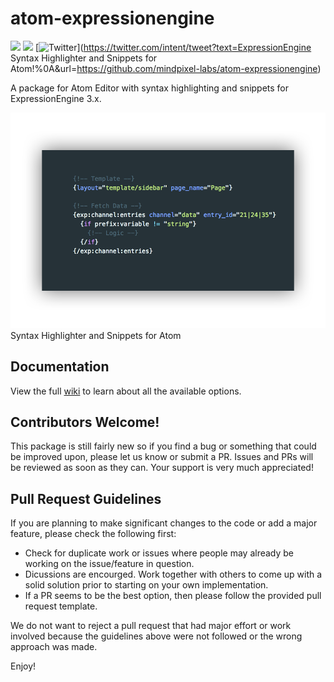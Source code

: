 # atom-expressionengine
![](https://img.shields.io/badge/Status-Maintained-brightgreen.svg)
![](https://img.shields.io/badge/Atom-%20v1.20.1%20tested-brightgreen.svg)
[![Twitter](https://img.shields.io/twitter/url/https/github.com/mindpixel-labs/atom-expressionengine.svg?style=social)](https://twitter.com/intent/tweet?text=ExpressionEngine Syntax Highlighter and Snippets for Atom!%0A&url=https://github.com/mindpixel-labs/atom-expressionengine)

A package for Atom Editor with syntax highlighting and snippets for ExpressionEngine 3.x.

![](https://raw.githubusercontent.com/mindpixel-labs/atom-expressionengine/master/docs/images/expression-engine-syntax.png)
Syntax Highlighter and Snippets for Atom

## Documentation
View the full [wiki](https://github.com/mindpixel-labs/atom-expressionengine/wiki) to learn about all the available options.

## Contributors Welcome!
This package is still fairly new so if you find a bug or something that could be improved upon, please let us know or submit a PR. Issues and PRs will be reviewed as soon as they can. Your support is very much appreciated!

## Pull Request Guidelines
If you are planning to make significant changes to the code or add a major feature, please check the following first:

* Check for duplicate work or issues where people may already be working on the issue/feature in question.
* Dicussions are encourged. Work together with others to come up with a solid solution prior to starting on your own implementation.
* If a PR seems to be the best option, then please follow the provided pull request template.

We do not want to reject a pull request that had major effort or work involved because the guidelines above were not followed or the wrong approach was made.

Enjoy!
